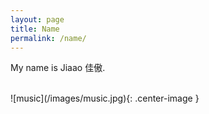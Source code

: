 ```yaml
---
layout: page
title: Name
permalink: /name/
---
```


My name is Jiaao 佳傲.



<br />
![music](/images/music.jpg){: .center-image }
